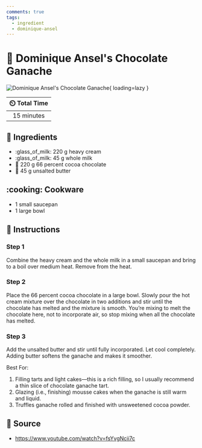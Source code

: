 ```yaml
---
comments: true
tags:
  - ingredient
  - dominique-ansel
---
```

# :chocolate_bar: Dominique Ansel's Chocolate Ganache

![Dominique Ansel's Chocolate Ganache](../../assets/images/dominique-ansel's-chocolate-ganache.jpg){ loading=lazy }

| :timer_clock: Total Time |
|:-----------------------: |
| 15 minutes |

## :salt: Ingredients

- :glass_of_milk: 220 g heavy cream
- :glass_of_milk: 45 g whole milk
- :chocolate_bar: 220 g 66 percent cocoa chocolate
- :butter: 45 g unsalted butter

## :cooking: Cookware

- 1 small saucepan
- 1 large bowl

## :pencil: Instructions

### Step 1

Combine the heavy cream and the whole milk in a small saucepan and bring to a boil over medium heat. Remove from the
heat.

### Step 2

Place the 66 percent cocoa chocolate in a large bowl. Slowly pour the hot cream mixture over the chocolate in two
additions and stir until the chocolate has melted and the mixture is smooth. You’re mixing to melt the chocolate here,
not to incorporate air, so stop mixing when all the chocolate has melted.

### Step 3

Add the unsalted butter and stir until fully incorporated. Let cool completely. Adding butter softens the ganache and
makes it smoother.

Best For:

1. Filling tarts and light cakes—this is a rich filling, so I usually recommend a thin slice of chocolate ganache tart.
2. Glazing (i.e., finishing) mousse cakes when the ganache is still warm and liquid.
3. Truffles ganache rolled and finished with unsweetened cocoa powder.

## :link: Source

- <https://www.youtube.com/watch?v=fsYvgNcii7c>
